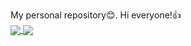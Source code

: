 My personal repository:blush:.
Hi everyone!:+1:
</br>
<a href="https://github.com/OtabekVaxobov/github-readme-stats">
  <img align="center" src="https://github-readme-stats.vercel.app/api?username=OtabekVaxobov&show_icons=true&include_all_commits=true&theme=material-palenight" />
</a>
<img align="center" src="https://github-readme-stats.vercel.app/api/top-langs/?username=OtabekVaxobov&layout=compact&theme=material-palenight" />



